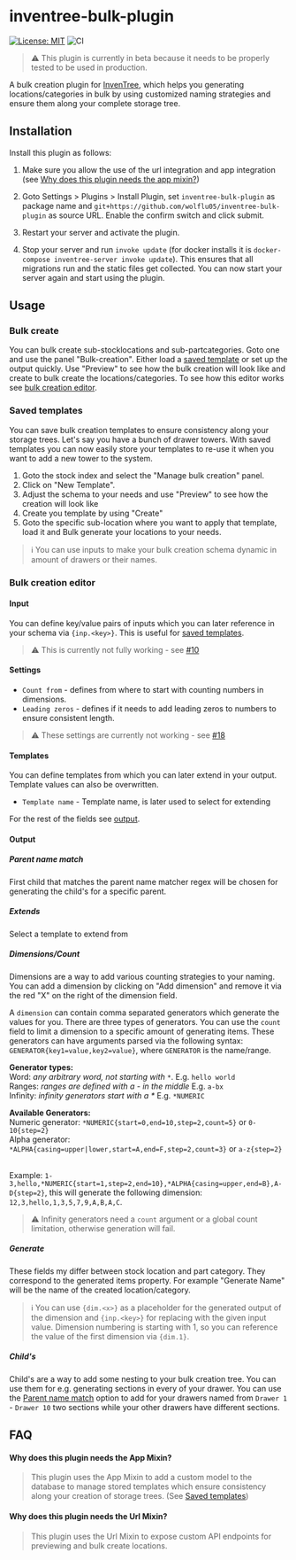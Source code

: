 # inventree-bulk-plugin

[![License: MIT](https://img.shields.io/badge/License-MIT-yellow.svg)](https://opensource.org/licenses/MIT)
![CI](https://github.com/wolflu05/inventree-bulk-plugin/actions/workflows/ci.yml/badge.svg)

> :warning: This plugin is currently in beta because it needs to be properly tested to be used in production.

A bulk creation plugin for [InvenTree](https://inventree.org), which helps you generating locations/categories in bulk by using customized naming strategies and ensure them along your complete storage tree.

## Installation

Install this plugin as follows:

1. Make sure you allow the use of the url integration and app integration (see [Why does this plugin needs the app mixin?](#why-does-this-plugin-needs-the-app-mixin))

2. Goto Settings > Plugins > Install Plugin, set `inventree-bulk-plugin` as package name and `git+https://github.com/wolflu05/inventree-bulk-plugin` as source URL. Enable the confirm switch and click submit.

3. Restart your server and activate the plugin.

4. Stop your server and run `invoke update` (for docker installs it is `docker-compose inventree-server invoke update`). This ensures that all migrations run and the static files get collected. You can now start your server again and start using the plugin.

## Usage

### Bulk create

You can bulk create sub-stocklocations and sub-partcategories. Goto one and use the panel "Bulk-creation". Either load a [saved template](#saved-templates) or set up the output quickly. Use "Preview" to see how the bulk creation will look like and create to bulk create the locations/categories. To see how this editor works see [bulk creation editor](#bulk-creation-editor).

### Saved templates

You can save bulk creation templates to ensure consistency along your storage trees. Let's say you have a bunch of drawer towers. With saved templates you can now easily store your templates to re-use it when you want to add a new tower to the system.

1. Goto the stock index and select the "Manage bulk creation" panel.
2. Click on "New Template".
3. Adjust the schema to your needs and use "Preview" to see how the creation will look like
4. Create you template by using "Create"
5. Goto the specific sub-location where you want to apply that template, load it and Bulk generate your locations to your needs.

> :information_source: You can use inputs to make your bulk creation schema dynamic in amount of drawers or their names.

### Bulk creation editor

#### Input

You can define key/value pairs of inputs which you can later reference in your schema via `{inp.<key>}`. This is useful for [saved templates](#saved-templates).

> :warning: This is currently not fully working - see [#10](https://github.com/wolflu05/inventree-bulk-plugin/issues/10)

#### Settings

- `Count from` - defines from where to start with counting numbers in dimensions.
- `Leading zeros` - defines if it needs to add leading zeros to numbers to ensure consistent length.

> :warning: These settings are currently not working - see [#18](https://github.com/wolflu05/inventree-bulk-plugin/issues/18)

#### Templates

You can define templates from which you can later extend in your output. Template values can also be overwritten.

- `Template name` - Template name, is later used to select for extending

For the rest of the fields see [output](#output).

#### Output

##### Parent name match
First child that matches the parent name matcher regex will be chosen for generating the child's for a specific parent.

##### Extends
Select a template to extend from

##### Dimensions/Count
Dimensions are a way to add various counting strategies to your naming. You can add a dimension by clicking on "Add dimension" and remove it via the red "X" on the right of the dimension field.

A `dimension` can contain comma separated generators which generate the values for you. There are three types of generators. You can use the `count` field to limit a dimension to a specific amount of generating items. These generators can have arguments parsed via the following syntax: `GENERATOR{key1=value,key2=value}`, where `GENERATOR` is the name/range. <br/>

**Generator types:**<br/>
Word: _any arbitrary word, not starting with `*`_. E.g. `hello world`<br/>
Ranges: _ranges are defined with a - in the middle_ E.g. `a-bx`<br/>
Infinity: _infinity generators start with a *_ E.g. `*NUMERIC`<br/>

**Available Generators:**<br/>
Numeric generator: `*NUMERIC{start=0,end=10,step=2,count=5}` or `0-10{step=2}`<br/>
Alpha generator: `*ALPHA{casing=upper|lower,start=A,end=F,step=2,count=3}` or `a-z{step=2}`<br/><br />

Example: `1-3,hello,*NUMERIC{start=1,step=2,end=10},*ALPHA{casing=upper,end=B},A-D{step=2}`, this will generate the following dimension: `12,3,hello,1,3,5,7,9,A,B,A,C`.

> :warning: Infinity generators need a `count` argument or a global count limitation, otherwise generation will fail.

##### Generate

These fields my differ between stock location and part category. They correspond to the generated items property. For example "Generate Name" will be the name of the created location/category. 

> :information_source: You can use `{dim.<x>}` as a placeholder for the generated output of the dimension and `{inp.<key>}` for replacing with the given input value. Dimension numbering is starting with 1, so you can reference the value of the first dimension via `{dim.1}`.

##### Child's

Child's are a way to add some nesting to your bulk creation tree. You can use them for e.g. generating sections in every of your drawer. You can use the [Parent name match](#parent-name-match) option to add for your drawers named from `Drawer 1` - `Drawer 10` two sections while your other drawers have different sections. 

## FAQ

#### Why does this plugin needs the App Mixin?

> This plugin uses the App Mixin to add a custom model to the database to manage stored templates which ensure consistency along your creation of storage trees. (See [Saved templates](#saved-templates))

#### Why does this plugin needs the Url Mixin?

> This plugin uses the Url Mixin to expose custom API endpoints for previewing and bulk create locations.
